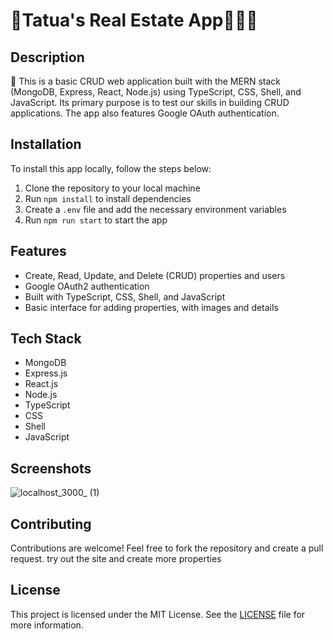 # 🐨Tatua's Real Estate App🏁✨✨

## Description
🏡 This is a basic CRUD web application built with the MERN stack (MongoDB, Express, React, Node.js) using TypeScript, CSS, Shell, and JavaScript. Its primary purpose is to test our skills in building CRUD applications. The app also features Google OAuth authentication.

## Installation
To install this app locally, follow the steps below:

1. Clone the repository to your local machine
2. Run `npm install` to install dependencies
3. Create a `.env` file and add the necessary environment variables
4. Run `npm run start` to start the app

## Features
- Create, Read, Update, and Delete (CRUD) properties and users
- Google OAuth2 authentication
- Built with TypeScript, CSS, Shell, and JavaScript
- Basic interface for adding properties, with images and details

## Tech Stack
- MongoDB
- Express.js
- React.js
- Node.js
- TypeScript
- CSS
- Shell
- JavaScript

## Screenshots
![localhost_3000_ (1)](https://user-images.githubusercontent.com/84116117/222265456-bb311168-a459-4aa7-9e38-d8af4f67fcec.png)

## Contributing
Contributions are welcome! Feel free to fork the repository and create a pull request.
try out the site and create more properties

## License
This project is licensed under the MIT License. See the [LICENSE](/LICENSE) file for more information.
